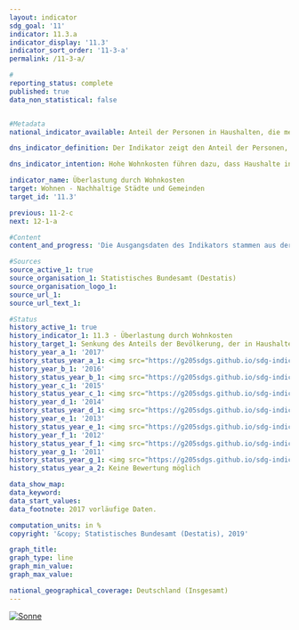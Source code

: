 ```yaml
---                   
layout: indicator                   
sdg_goal: '11'                   
indicator: 11.3.a                   
indicator_display: '11.3'                   
indicator_sort_order: '11-3-a'                   
permalink: /11-3-a/                   

#                   
reporting_status: complete                   
published: true                   
data_non_statistical: false                   


#Metadata                   
national_indicator_available: Anteil der Personen in Haushalten, die mehr als 40&nbsp;% des verfügbaren Einkommens für Wohnen ausgeben                   

dns_indicator_definition: Der Indikator zeigt den Anteil der Personen, die in Haushalten leben, die mehr als 40&nbsp;% ihres verfügbaren Haushaltseinkommens für Wohnen ausgeben. Ausgaben für Wohnen sind dabei Nettokaltmiete, Nebenkosten, Energiekosten und Ausgaben für Wasserversorgung sowie bei Wohneigentum werterhaltende Investitionen und Zinszahlungen für Kredite.                   

dns_indicator_intention: Hohe Wohnkosten führen dazu, dass Haushalte in ihren übrigen Konsumentscheidungen eingeschränkt werden. Ausgaben für Wohnen von mehr als 40&nbsp;% des verfügbaren Haushaltseinkommens werden als Überlastung angesehen. Der Anteil der Personen, die in Haushalten leben, die mehr als 40&nbsp;% ihres verfügbaren Haushaltseinkommens für Wohnen ausgeben, soll deshalb bis zum Jahr 2030 auf 13&nbsp;% gesenkt werden.                   

indicator_name: Überlastung durch Wohnkosten                   
target: Wohnen - Nachhaltige Städte und Gemeinden                   
target_id: '11.3'                   

previous: 11-2-c                   
next: 12-1-a                   

#Content                    
content_and_progress: 'Die Ausgangsdaten des Indikators stammen aus der europaweit harmonisierten Statistik über Einkommen und Lebensbedingungen (EU-SILC). Der Indikator setzt die Ausgaben für Wohnen in Relation zum verfügbaren Haushaltseinkommen. Sollte ein Haushalt Wohngeld oder vergleichbare Sozialleistungen wie Leistungen für Unterkunft und Heizung der Grundsicherung erhalten, so werden diese bei der Berechnung des Indikators mitberücksichtigt. Diese Sozialleistungen werden nicht dem Einkommen zugeschlagen, sondern von den Wohnkosten abgezogen, sodass die Wohnkostenbelastung von Haushalten, die auf wohnungsbezogene Sozialleistungen angewiesen sind, reduziert wird bzw. gegen null geht.<br><br>Der Kauf einer selbstgenutzten Immobilie wird nicht zu den Ausgaben für Wohnen gezählt. Auch weitere Ausgaben für Maßnahmen, die den Wert einer Immobilie steigern, sollen nicht berücksichtigt werden. Allerdings ist eine Abgrenzung von den werterhaltenden Ausgaben, die zu den Ausgaben für Wohnen zählen, nicht immer eindeutig möglich. Hierfür muss teilweise auf vereinfachende Annahmen zurückgegriffen werden. Auch berücksichtigt der Indikator keine zusätzlichen mit dem Wohnort verbundenen Ausgaben. So werden beispielsweise Ausgaben für Fahrten vom Wohnort zur Arbeitsstelle nicht berücksichtigt, obwohl gegebenenfalls nur aufgrund des arbeitsplatzfernen Wohnens die Schwelle von 40&nbsp;% unterschritten wird.<br><br>Durch die Festlegung des Schwellenwertes „40&nbsp;% des verfügbaren Haushaltseinkommens“ gibt der Indikator keinen Hinweis auf die durchschnittlichen Wohnkosten. Wenn sich Cluster in der Nähe dieser Grenze ergeben, können diese im Zeitablauf bereits durch eine geringfügige Änderung der Relation aus Einkommen und Ausgaben für Wohnen zu größeren Veränderungen des Indikators führen.<br><br>Der Indikator stieg von 14,5&nbsp;% im Jahr 2010 auf recht konstante 16&nbsp;% im Zeitraum 2011 bis 2016 an. Im Jahr 2017 ging er wieder auf den Ausgangswert von 14,5&nbsp;% zurück. Bedingt durch statistische Unsicherheiten können diese Entwicklungen allerdings nicht als signifikante Veränderungen angesehen werden, sondern stellen vielmehr ein Verharren auf ähnlichem Niveau dar. Ob eine Bewegung in Richtung des gesteckten Ziels stattfindet, lässt sich anhand der derzeitigen Entwicklung mithin (noch) nicht erkennen.<br><br>Bezüglich der eigentlichen Wohnsituation und des verfügbaren Einkommens besitzt der Indikator nur eingeschränkte Aussagekraft. Schließlich werden durch die Berechnungsweise auch einkommensstarke Haushalte mit hohen Ausgaben für Wohnen als überlastet angezeigt. Allerdings belegen die Daten, dass deutlich mehr Haushalte mit geringerem Einkommen über der 40&nbsp;%-Schwelle liegen: Eine gesonderte Betrachtung der  armutsgefährdeten Bevölkerung, also derjenigen Personen, die über weniger als 60&nbsp;% des Medians der Äquivalenzeinkommen der Bevölkerung verfügen, zeigt, dass der Anteil der durch Wohnkosten überlasteten Personen stark mit dem Einkommen zusammenhängt. Unter den Armutsgefährdeten stieg der Anteil der durch Wohnkosten überlasteten Personen von 42,2&nbsp;% (2010) auf 54,4&nbsp;% (2014) an. In den drei folgenden Jahren ging dieser Anteil wieder leicht zurück und lag im Jahr 2017 bei 48,5&nbsp;%. Bei den Personen, die als nicht armutsgefährdet gelten, war der Anteil der durch Wohnkosten Überlasteten dagegen deutlich geringer und im Zeitverlauf auch relativ konstant (Ausgangswert 2010: 9,4&nbsp;%, Höchstwert 2011: 10,5&nbsp;%, niedrigster Wert 2017: 7,9&nbsp;%).'                   

#Sources
source_active_1: true                           
source_organisation_1: Statistisches Bundesamt (Destatis)                           
source_organisation_logo_1:                            
source_url_1:                            
source_url_text_1:                            

#Status                   
history_active_1: true                   
history_indicator_1: 11.3 - Überlastung durch Wohnkosten                   
history_target_1: Senkung des Anteils der Bevölkerung, der in Haushalten lebt, die mehr als 40 % ihres verfügbaren Haushaltseinkommens für Wohnen ausgeben, auf 13 % bis 2030
history_year_a_1: '2017'                           
history_status_year_a_1: <img src="https://g205sdgs.github.io/sdg-indicators/public/Wettersymbole/Sonne.png" alt="Sonne" />
history_year_b_1: '2016'                           
history_status_year_b_1: <img src="https://g205sdgs.github.io/sdg-indicators/public/Wettersymbole/Wolke.png" alt="Wolke" />
history_year_c_1: '2015'                           
history_status_year_c_1: <img src="https://g205sdgs.github.io/sdg-indicators/public/Wettersymbole/Blitz.png" alt="Blitz" />
history_year_d_1: '2014'                           
history_status_year_d_1: <img src="https://g205sdgs.github.io/sdg-indicators/public/Wettersymbole/Blitz.png" alt="Blitz" />
history_year_e_1: '2013'                           
history_status_year_e_1: <img src="https://g205sdgs.github.io/sdg-indicators/public/Wettersymbole/Blitz.png" alt="Blitz" />
history_year_f_1: '2012'                           
history_status_year_f_1: <img src="https://g205sdgs.github.io/sdg-indicators/public/Wettersymbole/keine Bewertung möglich.png" alt="keine Bewertung möglich" />
history_year_g_1: '2011'                           
history_status_year_g_1: <img src="https://g205sdgs.github.io/sdg-indicators/public/Wettersymbole/keine Bewertung möglich.png" alt="keine Bewertung möglich" />
history_status_year_a_2: Keine Bewertung möglich

data_show_map: 
data_keyword:                    
data_start_values:                    
data_footnote: 2017 vorläufige Daten.                   

computation_units: in %                   
copyright: '&copy; Statistisches Bundesamt (Destatis), 2019'                   

graph_title:                    
graph_type: line                   
graph_min_value:                    
graph_max_value:                    

national_geographical_coverage: Deutschland (Insgesamt)                   
---
```

<a href="https://nachhaltige-entwicklung-deutschland.github.io/open-sdg-site-starter/status/"><img src="https://g205sdgs.github.io/sdg-indicators/public/Wettersymbole/Sonne.png" alt="Sonne" />                           
</a>